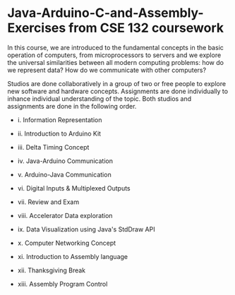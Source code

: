 # Java-Arduino-C-and-Assembly-Exercises from CSE 132 coursework

In this course, we are introduced to the fundamental concepts in the basic operation of computers, from microprocessors to servers and we explore the universal similarities between all modern computing problems: how do we represent data? How do we communicate with other computers?

Studios are done collaboratively in a group of two or free people to explore new software and hardware concepts. Assignments are done individually to inhance individual understanding of the topic. Both studios and assignments are done in the following order.

* i. Information Representation

* ii. Introduction to Arduino Kit

* iii. Delta Timing Concept

* iv. Java-Arduino Communication

* v. Arduino-Java Communication

* vi. Digital Inputs & Multiplexed Outputs

* vii. Review and Exam

* viii. Accelerator Data exploration

* ix. Data Visualization using Java's StdDraw API

* x. Computer Networking Concept

* xi. Introduction to Assembly language

* xii. Thanksgiving Break

* xiii. Assembly Program Control


